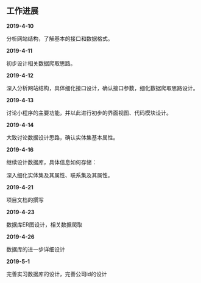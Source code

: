 ## 工作进展

**2019-4-10**

分析网站结构，了解基本的接口和数据格式。



**2019-4-11**

初步设计相关数据爬取思路。



**2019-4-12**

深入分析网站结构，具体细化接口设计，确认接口参数，细化数据爬取思路设计。



**2019-4-13**

讨论小程序的主要功能，并以此进行初步的界面视图、代码模块设计。



**2019-4-14**

大致讨论数据设计思路，确认实体集基本属性。



**2019-4-16**

继续设计数据库，具体信息如何存储：

深入细化实体集及其属性、联系集及其属性。



**2019-4-21**

项目文档的撰写



**2019-4-23**

数据库ER图设计，相关数据爬取



**2019-4-26**

数据库的进一步详细设计



**2019-5-1**

完善实习数据库的设计，完善公司id的设计